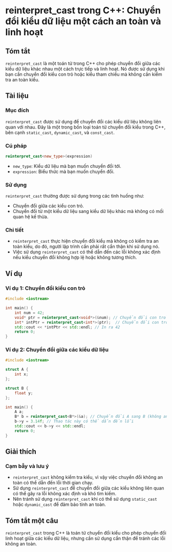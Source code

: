 <!--
Meta Description: # reinterpret_cast trong C++: Chuyển đổi kiểu dữ liệu một cách an toàn và linh hoạt ## Tóm tắt `reinterpret_cast` là một toán tử trong C++ cho phép ch...
Meta Keywords: chuyển, đổi, kiểu, reinterpret_cast, không
-->

# reinterpret_cast trong C++: Chuyển đổi kiểu dữ liệu một cách an toàn và linh hoạt

## Tóm tắt
`reinterpret_cast` là một toán tử trong C++ cho phép chuyển đổi giữa các kiểu dữ liệu khác nhau một cách trực tiếp và linh hoạt. Nó được sử dụng khi bạn cần chuyển đổi kiểu con trỏ hoặc kiểu tham chiếu mà không cần kiểm tra an toàn kiểu.

## Tài liệu
### Mục đích
`reinterpret_cast` được sử dụng để chuyển đổi các kiểu dữ liệu không liên quan với nhau. Đây là một trong bốn loại toán tử chuyển đổi kiểu trong C++, bên cạnh `static_cast`, `dynamic_cast`, và `const_cast`.

### Cú pháp
```cpp
reinterpret_cast<new_type>(expression)
```

- `new_type`: Kiểu dữ liệu mà bạn muốn chuyển đổi tới.
- `expression`: Biểu thức mà bạn muốn chuyển đổi.

### Sử dụng
`reinterpret_cast` thường được sử dụng trong các tình huống như:
- Chuyển đổi giữa các kiểu con trỏ.
- Chuyển đổi từ một kiểu dữ liệu sang kiểu dữ liệu khác mà không có mối quan hệ kế thừa.

### Chi tiết
- `reinterpret_cast` thực hiện chuyển đổi kiểu mà không có kiểm tra an toàn kiểu, do đó, người lập trình cần phải rất cẩn thận khi sử dụng nó.
- Việc sử dụng `reinterpret_cast` có thể dẫn đến các lỗi không xác định nếu kiểu chuyển đổi không hợp lệ hoặc không tương thích.

## Ví dụ
### Ví dụ 1: Chuyển đổi kiểu con trỏ
```cpp
#include <iostream>

int main() {
    int num = 42;
    void* ptr = reinterpret_cast<void*>(&num); // Chuyển đổi con trỏ int sang con trỏ void
    int* intPtr = reinterpret_cast<int*>(ptr);  // Chuyển đổi con trỏ void về con trỏ int
    std::cout << *intPtr << std::endl; // In ra 42
    return 0;
}
```

### Ví dụ 2: Chuyển đổi giữa các kiểu dữ liệu
```cpp
#include <iostream>

struct A {
    int x;
};

struct B {
    float y;
};

int main() {
    A a;
    B* b = reinterpret_cast<B*>(&a); // Chuyển đổi A sang B (không an toàn)
    b->y = 3.14f; // Thao tác này có thể dẫn đến lỗi
    std::cout << b->y << std::endl;
    return 0;
}
```

## Giải thích
### Cạm bẫy và lưu ý
- `reinterpret_cast` không kiểm tra kiểu, vì vậy việc chuyển đổi không an toàn có thể dẫn đến lỗi thời gian chạy.
- Sử dụng `reinterpret_cast` để chuyển đổi giữa các kiểu không liên quan có thể gây ra lỗi không xác định và khó tìm kiếm.
- Nên tránh sử dụng `reinterpret_cast` khi có thể sử dụng `static_cast` hoặc `dynamic_cast` để đảm bảo tính an toàn.

## Tóm tắt một câu
`reinterpret_cast` trong C++ là toán tử chuyển đổi kiểu cho phép chuyển đổi linh hoạt giữa các kiểu dữ liệu, nhưng cần sử dụng cẩn thận để tránh các lỗi không an toàn.